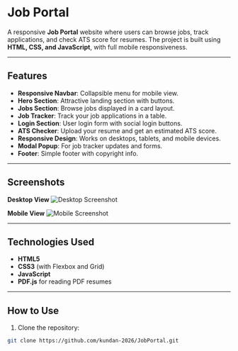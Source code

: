 # Job Portal

A responsive **Job Portal** website where users can browse jobs, track applications, and check ATS score for resumes. The project is built using **HTML, CSS, and JavaScript**, with full mobile responsiveness.

---

## Features

- **Responsive Navbar**: Collapsible menu for mobile view.
- **Hero Section**: Attractive landing section with buttons.
- **Jobs Section**: Browse jobs displayed in a card layout.
- **Job Tracker**: Track your job applications in a table.
- **Login Section**: User login form with social login buttons.
- **ATS Checker**: Upload your resume and get an estimated ATS score.
- **Responsive Design**: Works on desktops, tablets, and mobile devices.
- **Modal Popup**: For job tracker updates and forms.
- **Footer**: Simple footer with copyright info.

---

## Screenshots

**Desktop View**
![Desktop Screenshot](screenshots/desktop.png)

**Mobile View**
![Mobile Screenshot](screenshots/mobile.png)

---

## Technologies Used

- **HTML5**
- **CSS3** (with Flexbox and Grid)
- **JavaScript**
- **PDF.js** for reading PDF resumes

---

## How to Use

1. Clone the repository:

```bash
git clone https://github.com/kundan-2026/JobPortal.git
